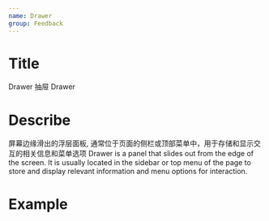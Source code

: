 ```yaml
---
name: Drawer
group: Feedback
---
```


# Title

Drawer 抽屉
Drawer

# Describe

屏幕边缘滑出的浮层面板, 通常位于页面的侧栏或顶部菜单中，用于存储和显示交互的相关信息和菜单选项
Drawer is a panel that slides out from the edge of the screen. It is usually located in the sidebar or top menu of the page to store and display relevant information and menu options for interaction.

# Example
